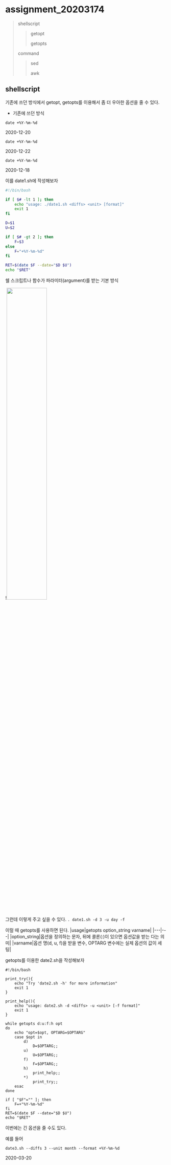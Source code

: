 # assignment_20203174

> shellscript
>> getopt
>>
>> getopts
>
> command
>> sed
>> 
>> awk

## shellscript

기존에 쓰던 방식에서 getopt, getopts를 이용해서 좀 더 우아한 옵션을 줄 수 있다.

* 기존에 쓰던 방식

`date +%Y-%m-%d`

2020-12-20

`date +%Y-%m-%d`

2020-12-22

`date +%Y-%m-%d`

2020-12-18

이를 date1.sh에 작성해보자
```sh
#!/bin/bash

if [ $# -lt 1 ]; then
	echo "usage: ./date1.sh <diffs> <unit> [format]"
	exit 1
fi

D=$1
U=$2

if [ $# -gt 2 ]; then
	F=$3
else
	F="+%Y-%m-%d"
fi

RET=$(date $F --date="$D $U")
echo "$RET"
```
쉘 스크립트나 함수가 파라미터(argument)를 받는 기본 방식

!<img src="https://user-images.githubusercontent.com/93987703/142729665-9d6e1f8c-6d12-45d2-ad37-17a222c461fe.jpg" width="50%" height="50%"/>

그런데 이렇게 주고 싶을 수 있다.
`. date1.sh -d 3 -u day -f`

이럴 때 getopts를 사용하면 된다.
|usage|getopts option_string varname|
|---|---|
|option_string|옵션을 정의하는 문자, 뒤에 콜론(:)이 있으면 옵션값을 받는 다는 의미|
|varname|옵션 명(d, u, f)을 받을 변수, OPTARG 변수에는 실제 옵션의 값이 세팅|

getopts를 이용한 date2.sh을 작성해보자

```
#!/bin/bash

print_try(){
	echo "Try 'date2.sh -h' for more information"
	exit 1
}

print_help(){
	echo "usage: date2.sh -d <diffs> -u <unit> [-f format]"
	exit 1
}

while getopts d:u:f:h opt
do
	echo "opt=$opt, OPTARG=$OPTARG"
	case $opt in
		d)
			D=$OPTARG;;
		u)
			U=$OPTARG;;
		f)
			F=$OPTARG;;
		h)
			print_help;;
		*)
			print_try;;
	esac
done

if [ "$F"="" ]; then
	F=+"%Y-%m-%d"
fi
RET=$(date $F --date="$D $U")
echo "$RET"
```

이번에는 긴 옵션을 줄 수도 있다.

예를 들어

`date3.sh --diffs 3 --unit month --format +%Y-%m-%d`

2020-03-20

